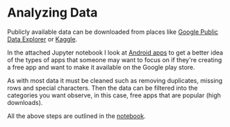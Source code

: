 # Analyzing Data
Publicly available data can be downloaded from places like [Google Public Data Explorer](https://www.google.com/publicdata/directory?hl=en) or [Kaggle](https://www.kaggle.com/datasets).

In the attached Jupyter notebook I look at [Android apps](https://www.kaggle.com/lava18/google-play-store-apps) to get a better idea of the types of apps that someone may want to focus on if they're creating a free app and want to make it available on the Google play store. 

As with most data it must be cleaned such as removing duplicates, missing rows and special characters. Then the data can be filtered into the categories you want observe, in this case, free apps that are popular (high downloads).

All the above steps are outlined in the [notebook](https://nbviewer.jupyter.org/github/dwill023/Project_1/blob/main/Android%20apps%20project_1.ipynb).
